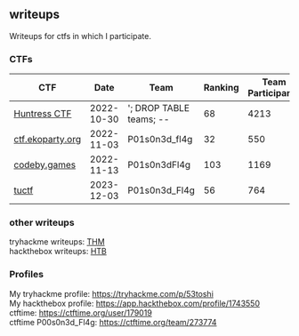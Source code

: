 ## writeups

Writeups for ctfs in which I participate. <br>

### CTFs

| CTF                                        | Date       | Team                    | Ranking | Team Participants | Player Participants | writeup                                  |
| ------------------------------------------ | ---------- | ----------------------- | ------- | ----------------- | ------------------- | ---------------------------------------- |
| [Huntress CTF](https://huntress.ctf.games) | 2022-10-30 | '; DROP TABLE teams; -- | 68      | 4213              | 8988                | [writeups](2023_huntress_ctf)            |
| [ctf.ekoparty.org](https://ekoparty.org)   | 2022-11-03 | P01s0n3d_fl4g           | 32      | 550               | -                   | [writeups](2023_ekoparty/ekoparty.md)    |
| [codeby.games](https://codeby.games)       | 2022-11-13 | P01s0n3dFl4g            | 103     | 1169              | ~3500               | [writeups](2023_codeby_games/writeup.md) |
| [tuctf](https://tuctf.com/2022)            | 2023-12-03 | P01s0n3d_Fl4g           | 56      | 764               | -                   | [writeups](2023_tuctf/writeup.md)        |

### other writeups

tryhackme writeups: [THM](THM) <br>
hackthebox writeups: [HTB](HTB)

### Profiles

My tryhackme profile: https://tryhackme.com/p/53toshi <br>
My hackthebox profile: https://app.hackthebox.com/profile/1743550 <br>
ctftime: https://ctftime.org/user/179019 <br>
ctftime P00s0n3d_Fl4g: https://ctftime.org/team/273774 <br>
